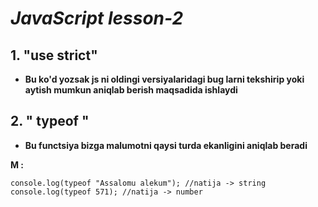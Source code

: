 # *JavaScript lesson-2*

## 1. "use strict" 

- **Bu ko'd yozsak js ni oldingi versiyalaridagi bug larni tekshirip yoki aytish mumkun aniqlab berish maqsadida ishlaydi**

## 2. " typeof "

- **Bu functsiya bizga malumotni qaysi turda ekanligini aniqlab beradi**

**M :** 
```
console.log(typeof "Assalomu alekum"); //natija -> string
console.log(typeof 571); //natija -> number

```